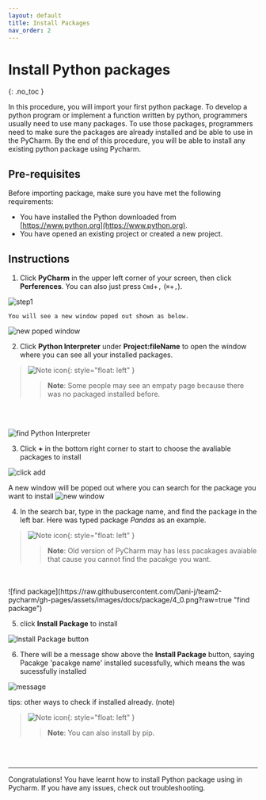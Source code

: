 ```yaml
---
layout: default
title: Install Packages
nav_order: 2
---
```


# Install Python packages
{: .no_toc }

In this procedure, you will import your first python package. To develop a python program or implement a function written by python, programmers usually need to use many packages. To use those packages, programmers need to make sure the packages are already installed and be able to use in the PyCharm. By the end of this procedure, you will be able to install any existing python package using Pycharm.

## Pre-requisites
Before importing package, make sure you have met the following requirements:
* You have installed the Python downloaded from [https://www.python.org](https://www.python.org).
* You have opened an existing project or created a new project.

## Instructions

1. Click **PyCharm** in the upper left corner of your screen, then click **Perferences**. You can also just press `Cmd`+`,` (`⌘`+`,`).  
   
  ![step1](https://raw.githubusercontent.com/Dani-j/team2-pycharm/gh-pages/assets/images/docs/package/1.png?raw=true "step one")  

    You will see a new window poped out shown as below.  

  ![new poped window](https://raw.githubusercontent.com/Dani-j/team2-pycharm/gh-pages/assets/images/docs/package/1.9.png?raw=true "new poped window") 

2. Click **Python Interpreter** under **Project:fileName** to open the window where you can see all your installed packages. 
   
  >![Note icon](https://github.com/dl90/linux-basics/blob/gh-pages/docs/images/icons/note.png?raw=true "Note"){: style="float: left" }
 >>  
 >> **Note**: Some people may see an empaty page because there was no packaged installed before. 
  <br /> 
  <br>


  ![find Python Interpreter](https://raw.githubusercontent.com/Dani-j/team2-pycharm/gh-pages/assets/images/docs/package/2_0.png?raw=true "find Python Interpreter") 


3. Click **+** in the bottom right corner to start to choose the avaliable packages to install
   
  ![click add](https://raw.githubusercontent.com/Dani-j/team2-pycharm/gh-pages/assets/images/docs/package/3.png?raw=true "click add")

  A new window will be poped out where you can search for the package you want to install
  ![new window](https://raw.githubusercontent.com/Dani-j/team2-pycharm/gh-pages/assets/images/docs/package/3_5.png?raw=true "new window")


4. In the search bar, type in the package name, and find the package in the left bar. Here was typed package *Pandas* as an example.  
   
  >![Note icon](https://github.com/dl90/linux-basics/blob/gh-pages/docs/images/icons/note.png?raw=true "Note"){: style="float: left" }
 >>   
 >> **Note**: Old version of PyCharm may has less pacakages avaiable that cause you cannot find the pacakge you want.
  <br /> 
  <br /> 
  ![find package](https://raw.githubusercontent.com/Dani-j/team2-pycharm/gh-pages/assets/images/docs/package/4_0.png?raw=true "find package")

5. click **Install Package** to install
   
  ![Install Package button](https://raw.githubusercontent.com/Dani-j/team2-pycharm/gh-pages/assets/images/docs/package/5.png?raw=true "Install Package button")


6. There will be a message show above the **Install Package** button, saying Pacakge 'pacakge name' installed sucessfully, which means the was sucessfully installed
   
  ![message](https://raw.githubusercontent.com/Dani-j/team2-pycharm/gh-pages/assets/images/docs/package/6_1.png?raw=true "message")



tips: other ways to check if installed already. (note)

>![Note icon](https://github.com/dl90/linux-basics/blob/gh-pages/docs/images/icons/note.png?raw=true "Note"){: style="float: left" }
>>   
>> **Note**: You can also install by pip.
<br>
<br>

---
Congratulations! You have learnt how to install Python package using in Pycharm. If you have any issues, check out troubleshooting.
